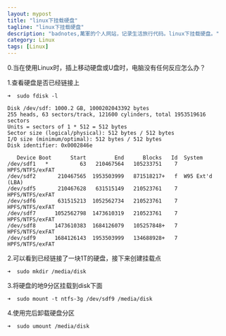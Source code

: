 ```yaml
---
layout: mypost
title: "linux下挂载硬盘"
tagline: "linux下挂载硬盘"
description: "badnotes,萬軍的个人网站，记录生活旅行代码。linux下挂载硬盘。"
category: Linux
tags: [Linux]
---
```



0.当在使用Linux时，插上移动硬盘或U盘时，电脑没有任何反应怎么办？

1.查看硬盘是否已经链接上

	➜  sudo fdisk -l

	Disk /dev/sdf: 1000.2 GB, 1000202043392 bytes
	255 heads, 63 sectors/track, 121600 cylinders, total 1953519616 sectors
	Units = sectors of 1 * 512 = 512 bytes
	Sector size (logical/physical): 512 bytes / 512 bytes
	I/O size (minimum/optimal): 512 bytes / 512 bytes
	Disk identifier: 0x0002846e

	   Device Boot      Start         End      Blocks   Id  System
	/dev/sdf1   *          63   210467564   105233751    7  HPFS/NTFS/exFAT
	/dev/sdf2       210467565  1953503999   871518217+   f  W95 Ext'd (LBA)
	/dev/sdf5       210467628   631515149   210523761    7  HPFS/NTFS/exFAT
	/dev/sdf6       631515213  1052562734   210523761    7  HPFS/NTFS/exFAT
	/dev/sdf7      1052562798  1473610319   210523761    7  HPFS/NTFS/exFAT
	/dev/sdf8      1473610383  1684126079   105257848+   7  HPFS/NTFS/exFAT
	/dev/sdf9      1684126143  1953503999   134688928+   7  HPFS/NTFS/exFAT

2.可以看到已经链接了一块1T的硬盘，接下来创建挂载点

	➜  sudo mkdir /media/disk

3.将硬盘的地9分区挂载到disk下面

	➜  sudo mount -t ntfs-3g /dev/sdf9 /media/disk

4.使用完后卸载硬盘分区

	➜  sudo umount /media/disk
